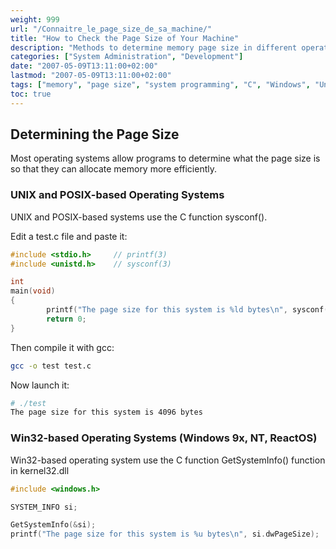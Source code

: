 ```yaml
---
weight: 999
url: "/Connaitre_le_page_size_de_sa_machine/"
title: "How to Check the Page Size of Your Machine"
description: "Methods to determine memory page size in different operating systems for more efficient memory allocation"
categories: ["System Administration", "Development"]
date: "2007-05-09T13:11:00+02:00"
lastmod: "2007-05-09T13:11:00+02:00"
tags: ["memory", "page size", "system programming", "C", "Windows", "Unix"]
toc: true
---
```


## Determining the Page Size

Most operating systems allow programs to determine what the page size is so that they can allocate memory more efficiently.

### UNIX and POSIX-based Operating Systems

UNIX and POSIX-based systems use the C function sysconf().

Edit a test.c file and paste it:

```c
#include <stdio.h>     // printf(3)
#include <unistd.h>    // sysconf(3)

int
main(void)
{
        printf("The page size for this system is %ld bytes\n", sysconf(_SC_PAGESIZE)); //_SC_PAGE_SIZE is OK too.
        return 0;
}
```

Then compile it with gcc:

```bash
gcc -o test test.c
```

Now launch it:

```bash
# ./test
The page size for this system is 4096 bytes
```

### Win32-based Operating Systems (Windows 9x, NT, ReactOS)

Win32-based operating system use the C function GetSystemInfo() function in kernel32.dll

```c
#include <windows.h>

SYSTEM_INFO si;

GetSystemInfo(&si);
printf("The page size for this system is %u bytes\n", si.dwPageSize);
```
